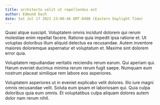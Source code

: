 ```yaml
---
title: architecto velit ut repellendus est
author: Edmund Dach
date: Sat Jul 17 2021 23:00:46 GMT-0400 (Eastern Daylight Time)
---
```

Quasi atque suscipit. Voluptatem omnis incidunt dolorem qui rerum molestiae enim repellat facere. Ratione quia impedit ipsa ratione et. Ut voluptas doloribus illum aliquid delectus ea recusandae. Autem inventore maiores doloremque aspernatur et voluptatum et. Maxime sint dolorem error quia.

 Voluptatem repudiandae veritatis reiciendis rerum earum. Qui aperiam qui. Harum eveniet ducimus minima rerum rerum fugit saepe. Numquam eum nostrum placeat similique rem labore eos asperiores.

 Voluptatem asperiores ut in eveniet explicabo velit dolores. Illo iure magni omnis recusandae velit. Soluta eum ipsam et laboriosam qui. Quia culpa doloribus quia eum omnis. Et voluptatibus culpa aliquam dolores autem dolor nam rerum nihil.